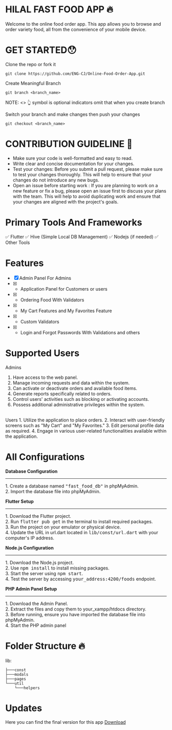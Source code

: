 # HILAL FAST FOOD APP 🔥
Welcome to the online food order app. This app allows you to browse and order variety food, all from the convenience of your mobile device.

# GET STARTED😯
Clone the repo or fork it
```
git clone https://github.com/ENG-CJ/Online-Food-Order-App.git
```

Create Meaningful Branch 
```
git branch <branch_name>
```
NOTE: <>  👆 symbol is optional indicators omit that when you create branch

Switch your branch and make changes then push your changes
```
git checkout <branch_name>
```

# CONTRIBUTION GUIDELINE 📢
- Make sure your code is well-formatted and easy to read.
- Write clear and concise documentation for your changes.
- Test your changes: Before you submit a pull request, please make sure to test your changes thoroughly. This will help to ensure that your changes do not introduce any new bugs.
- Open an issue before starting work : If you are planning to work on a new feature or fix a bug, please open an issue first to discuss your plans with the team. This will help to avoid duplicating work and ensure that your changes are aligned with the project's goals.


# Primary Tools And Frameworks
✅ Flutter 
✅ Hive (Simple Local DB Management)
✅ Nodejs (if needed)
✅ Other Tools

# Features
- [x] Admin Panel For Admins
- [x] -	Application Panel for Customers or users
- [x] -	Ordering Food  With Validators
- [x] -	My Cart Features and My Favorites Feature
- [x] -	Custom Validators
- [x] -	Login and Forgot Passwords With Validations  and others

# Supported Users
Admins
1.	Have access to the web panel.
2.	Manage incoming requests and data within the system.
3.	Can activate or deactivate orders and available food items.
4.	Generate reports specifically related to orders.
5.	Control users' activities such as blocking or activating accounts.
6.	Possess additional administrative privileges within the system.
<br>
Users
1. Utilize the application to place orders.
2. Interact with user-friendly screens such as "My Cart" and "My Favorites."
3. Edit personal profile data as required.
4. Engage in various user-related functionalities available within the application.


# All Configurations

**Database Configuration**
<hr>
1. Create a database named <kbd>"fast_food_db"</kbd> in phpMyAdmin.<br>
2. Import the database file into phpMyAdmin.


**Flutter Setup**
<hr>
1.	Download the Flutter project.<br>
2.	Run <kbd>flutter pub get</kbd> in the terminal to install required packages.<br>
3.	Run the project on your emulator or physical device.<br>
4.	Update the URL in url.dart located in <kbd>lib/const/url.dart</kbd> with your computer's IP address.

**Node.js Configuration**
<hr>
1.	Download the Node.js project.<br>
2.	Use <kbd>npm install</kbd> to install missing packages.<br>
3.	Start the server using <kbd>npm start</kbd>.<br>
4.	Test the server by accessing <kbd>your_address:4200/foods</kbd> endpoint.

**PHP Admin Panel Setup**
<hr>
1.	Download the Admin Panel.<br>
2.	Extract the files and copy them to your_xampp/htdocs directory.<br>
3.	Before running, ensure you have imported the database file into phpMyAdmin.<br>
4.	Start the PHP admin panel





# Folder Structure 🔥
lib:
```
├───const
├───modals
├───pages
└───util
    └───helpers
```
# Updates 
Here you can find  the final version for this app [Download](#)
